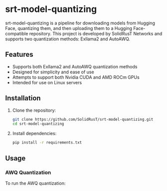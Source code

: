 # srt-model-quantizing

srt-model-quantizing is a pipeline for downloading models from Hugging Face, quantizing them, and then uploading them to a Hugging Face-compatible repository. This project is developed by SolidRusT Networks and supports two quantization methods: Exllama2 and AutoAWQ.

## Features

- Supports both Exllama2 and AutoAWQ quantization methods
- Designed for simplicity and ease of use
- Attempts to support both Nvidia CUDA and AMD ROCm GPUs
- Intended for use on Linux servers

## Installation

1. Clone the repository:
   ```bash
   git clone https://github.com/SolidRusT/srt-model-quantizing.git
   cd srt-model-quantizing
   ```

2. Install dependencies:
   ```bash
   pip install -r requirements.txt
   ```

## Usage

### AWQ Quantization

To run the AWQ quantization:
